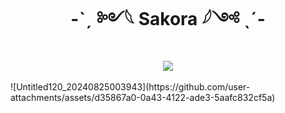 <div align="center" dir="auto">
<h1 align="center">-ˋˏ ༻𓆩 Sakora 𓆪༺ ˎˊ-</h1>
<a align="center" href="https://discord.gg/rWBT2CsEET" rel="nofollow"><img align="center" src="https://img.shields.io/discord/763094597454397490?color=5865F2&labelColor=white&label=Support%20Server&logo=Discord" style="max-width: 100%;"></a>
</div>
<br>
![Untitled120_20240825003943](https://github.com/user-attachments/assets/d35867a0-0a43-4122-ade3-5aafc832cf5a)
